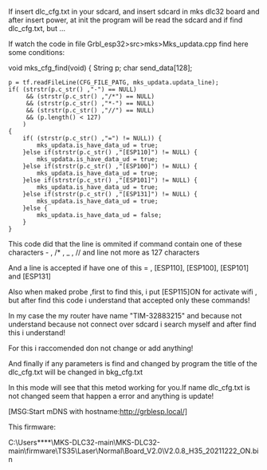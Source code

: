 If insert dlc_cfg.txt in your sdcard, and insert sdcard in mks dlc32 board and after insert power, at init the program will be read the sdcard and if find dlc_cfg.txt, but … 

If watch the code in file Grbl_esp32>src>mks>Mks_updata.cpp find here some conditions:

void mks_cfg_find(void) {
    String p;
    char send_data[128];

    p = tf.readFileLine(CFG_FILE_PATG, mks_updata.updata_line);
    if( (strstr(p.c_str() ,"-") == NULL) 
         && (strstr(p.c_str() ,"/*") == NULL) 
         && (strstr(p.c_str() ,"*-") == NULL) 
         && (strstr(p.c_str() ,"//") == NULL)
         && (p.length() < 127) 
        )  
    {   
        if( (strstr(p.c_str() ,"=") != NULL)) {
            mks_updata.is_have_data_ud = true;
        }else if(strstr(p.c_str() ,"[ESP110]") != NULL) {
            mks_updata.is_have_data_ud = true;
        }else if(strstr(p.c_str() ,"[ESP100]") != NULL) {
            mks_updata.is_have_data_ud = true;
        }else if(strstr(p.c_str() ,"[ESP101]") != NULL) {
            mks_updata.is_have_data_ud = true;
        }else if(strstr(p.c_str() ,"[ESP131]") != NULL) {
            mks_updata.is_have_data_ud = true;
        }else {
            mks_updata.is_have_data_ud = false;
        }
    }

This code did that the line is ommited if command contain one of these characters - , /* , _ , // and line not more as 127 characters

And a line is accepted if have one of this = , [ESP110], [ESP100], [ESP101] and [ESP131] 

Also when maked probe ,first to find this, i put [ESP115]ON for activate wifi , but after find this code i understand that accepted only these commands!

In my case the my router have name "TIM-32883215" and because not understand because not connect over sdcard i search myself and after find this i understand!

For this i raccomended don not change or add anything!

And finally if any parameters is find and changed by program the title of the dlc_cfg.txt will be changed in bkg_cfg.txt

In this mode will see that this metod working for you.If name dlc_cfg.txt is not changed seem that happen a error and anything is update!

[MSG:Start mDNS with hostname:http://grblesp.local/]

This firmware:

C:\Users\****\MKS-DLC32-main\MKS-DLC32-main\firmware\TS35\Laser\Normal\Board_V2.0\V2.0.8_H35_20211222_ON.bin



